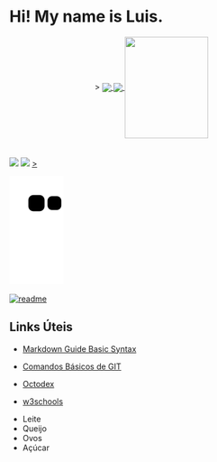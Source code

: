 <!DOCTYPE html>
<html lang="en">
<head>
    <meta charset="UTF-8">
    <meta http-equiv="X-UA-Compatible" content="IE=edge">
    <meta name="viewport" content="width=device-width, initial-scale=1.0">
</head>
<body>
    <h1> Hi! My name is Luis. </h1>

<div  align="center">>
  <a href="https://github.com/Lrrsouza">
  <img height="180em"   align="center" src="https://github-readme-stats.vercel.app/api?username=Lrrsouza&show_icons=true&theme=react&include_all_commits=true&count_private=true"/>
  <img height="180em"  align="center" src="https://github-readme-stats.vercel.app/api/top-langs/?username=Lrrsouza&layout=compact&langs_count=10&theme=react" />
  <img align="center" width="148" height="180" src="https://octodex.github.com/images/codercat.jpg">
</div>
<br>
    </div>
  <br><div> 
    <a href="https://www.linkedin.com/in/lrrsouza/"><img src="https://img.shields.io/badge/LinkedIn-0077B5?style=for-the-badge&logo=linkedin&logoColor=white"></a>
    <a href="https://t.me/lrrsouza"><img src="https://img.shields.io/badge/Telegram-2CA5E0?style=for-the-badge&logo=telegram&logoColor=white"></a>
    <a href="luisricardoramos0102@gmail.com"><link type="image/png" sizes="120x120" rel="icon" href=".../icons8-linkedin-120.png">></a>
    
   </div>
 
</div>
 
 ![Snake animation](https://github.com/Lrrsouza/Lrrsouza/blob/output/github-contribution-grid-snake.svg)

[![readme](https://github-readme-stats.vercel.app/api/pin/?username=Lrrsouza&repo=Lrrsouza&theme=react)](https://github.com/Lrrsouza/Lrrsouza)

</body>
</html>
 
## Links Úteis
- [Markdown Guide Basic Syntax](https://www.markdownguide.org/basic-syntax/)
- [Comandos Básicos de GIT](https://www.hostinger.com.br/tutoriais/comandos-basicos-de-git?ppc_campaign=google_performance_max&gclid=Cj0KCQjwwJuVBhCAARIsAOPwGARwGnZxj1wtbVzmIay_zMHqIJBsk0qWXM6E1N9cn-sBFVIlitpWrw4aAvLeEALw_wcB)

- [Octodex](https://octodex.github.com/)

- [w3schools](https://www.w3schools.com/)
<ul>
	<li>Leite</li>
	<li>Queijo</li>
	<li>Ovos</li>
	<li>Açúcar</li>
</ul>